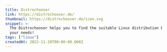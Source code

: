 ```yaml
---
title: Distrochooser
link: https://distrochooser.de/
thumbnail: https://distrochooser.de/icon.svg
snippet: >-
  The Distrochooser helps you to find the suitable Linux distribution based on
  your needs!
tags: ["linux"]
createdAt: 2022-11-20T00:00:00.000Z
---
```

